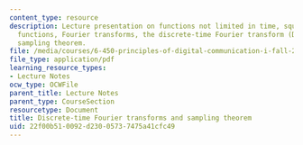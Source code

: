 ```yaml
---
content_type: resource
description: Lecture presentation on functions not limited in time, square integrable
  functions, Fourier transforms, the discrete-time Fourier transform (DTFT), and the
  sampling theorem.
file: /media/courses/6-450-principles-of-digital-communication-i-fall-2009/22f00b510092d23005737475a41cfc49_MIT6_450F09_slide09.pdf
file_type: application/pdf
learning_resource_types:
- Lecture Notes
ocw_type: OCWFile
parent_title: Lecture Notes
parent_type: CourseSection
resourcetype: Document
title: Discrete-time Fourier transforms and sampling theorem
uid: 22f00b51-0092-d230-0573-7475a41cfc49
---
```

